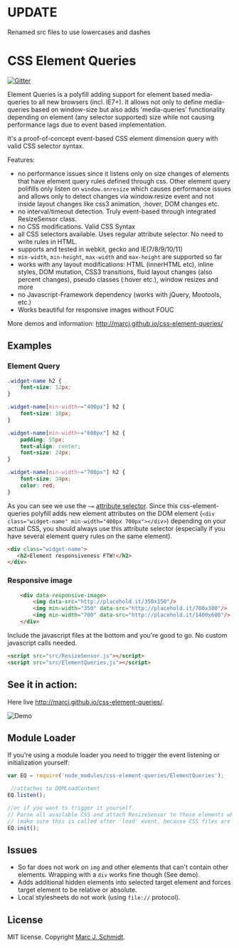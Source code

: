 # UPDATE

Renamed src files to use lowercases and dashes


# CSS Element Queries


[![Gitter](https://badges.gitter.im/Join%20Chat.svg)](https://gitter.im/marcj/css-element-queries?utm_source=badge&utm_medium=badge&utm_campaign=pr-badge)

Element Queries is a polyfill adding support for element based media-queries to all new browsers (incl. IE7+).
It allows not only to define media-queries based on window-size but also adds 'media-queries' functionality depending on element (any selector supported)
size while not causing performance lags due to event based implementation.

It's a proof-of-concept event-based CSS element dimension query with valid CSS selector syntax.

Features:

 - no performance issues since it listens only on size changes of elements that have element query rules defined through css. Other element query polifills only listen on `window.onresize` which causes performance issues and allows only to detect changes via window.resize event and not inside layout changes like css3 animation, :hover, DOM changes etc.
 - no interval/timeout detection. Truly event-based through integrated ResizeSensor class.
 - no CSS modifications. Valid CSS Syntax
 - all CSS selectors available. Uses regular attribute selector. No need to write rules in HTML.
 - supports and tested in webkit, gecko and IE(7/8/9/10/11)
 - `min-width`, `min-height`, `max-width` and `max-height` are supported so far
 - works with any layout modifications: HTML (innerHTML etc), inline styles, DOM mutation, CSS3 transitions, fluid layout changes (also percent changes), pseudo classes (:hover etc.), window resizes and more
 - no Javascript-Framework dependency (works with jQuery, Mootools, etc.)
 - Works beautiful for responsive images without FOUC

More demos and information: http://marcj.github.io/css-element-queries/

## Examples

### Element Query

```css
.widget-name h2 {
    font-size: 12px;
}

.widget-name[min-width~="400px"] h2 {
    font-size: 18px;
}

.widget-name[min-width~="600px"] h2 {
    padding: 55px;
    text-align: center;
    font-size: 24px;
}

.widget-name[min-width~="700px"] h2 {
    font-size: 34px;
    color: red;
}
```

As you can see we use the `~=` [attribute selector](https://developer.mozilla.org/en-US/docs/Web/CSS/Attribute_selectors).
Since this css-element-queries polyfill adds new element attributes on the DOM element
(`<div class="widget-name" min-width="400px 700px"></div>`) depending on your actual CSS,
you should always use this attribute selector (especially if you have several element query rules on the same element).

```html
<div class="widget-name">
   <h2>Element responsiveness FTW!</h2>
</div>
```

### Responsive image

```html
    <div data-responsive-image>
        <img data-src="http://placehold.it/350x150"/>
        <img min-width="350" data-src="http://placehold.it/700x300"/>
        <img min-width="700" data-src="http://placehold.it/1400x600"/>
    </div>
```

Include the javascript files at the bottom and you're good to go. No custom javascript calls needed.

```html
<script src="src/ResizeSensor.js"></script>
<script src="src/ElementQueries.js"></script>
```

## See it in action:

Here live http://marcj.github.io/css-element-queries/.

![Demo](http://marcj.github.io/css-element-queries/images/css-element-queries-demo.gif)


## Module Loader

If you're using a module loader you need to trigger the event listening or initialization yourself:

```javascript
var EQ = require('node_modules/css-element-queries/ElementQueries');

 //attaches to DOMLoadContent
EQ.listen();

//or if you want to trigger it yourself.
// Parse all available CSS and attach ResizeSensor to those elements which have rules attached
// (make sure this is called after 'load' event, because CSS files are not ready when domReady is fired.
EQ.init();
```

## Issues

 - So far does not work on `img` and other elements that can't contain other elements. Wrapping with a `div` works fine though (See demo).
 - Adds additional hidden elements into selected target element and forces target element to be relative or absolute.
 - Local stylesheets do not work (using `file://` protocol).

## License

MIT license. Copyright [Marc J. Schmidt](https://twitter.com/MarcJSchmidt).
